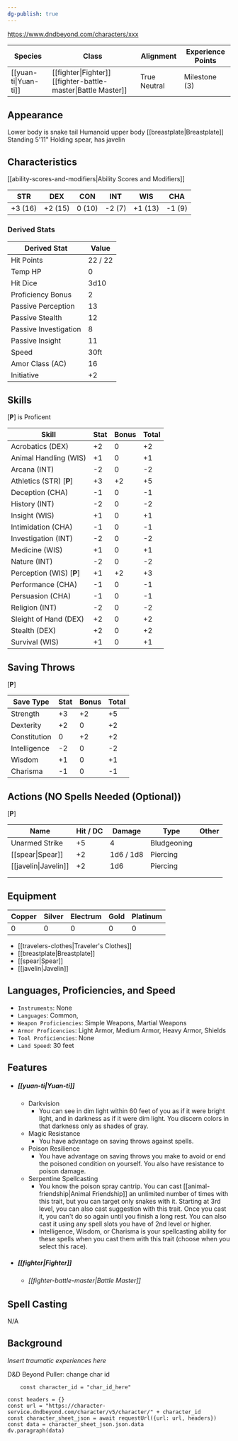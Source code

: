 ```yaml
---
dg-publish: true
---
```

https://www.dndbeyond.com/characters/xxx

| Species              | Class                                                         | Alignment    | Experience Points |
| -------------------- | ------------------------------------------------------------- | ------------ | ----------------- |
| [[yuan-ti\|Yuan-ti]] | [[fighter\|Fighter]] [[fighter-battle-master\|Battle Master]] | True Neutral | Milestone (3)     |
## Appearance

Lower body is snake tail
Humanoid upper body
[[breastplate|Breastplate]]
Standing 5'11"
Holding spear, has javelin

## Characteristics
[[ability-scores-and-modifiers|Ability Scores and Modifiers]]

| STR     | DEX     | CON    | INT    | WIS     | CHA    |
| ------- | ------- | ------ | ------ | ------- | ------ |
| +3 (16) | +2 (15) | 0 (10) | -2 (7) | +1 (13) | -1 (9) |

### Derived Stats

| Derived Stat          | Value   |
| --------------------- | ------- |
| Hit Points            | 22 / 22 |
| Temp HP               | 0       |
| Hit Dice              | 3d10    |
| Proficiency Bonus     | 2       |
| Passive Perception    | 13      |
| Passive Stealth       | 12      |
| Passive Investigation | 8       |
| Passive Insight       | 11      |
| Speed                 | 30ft    |
| Amor Class (AC)       | 16      |
| Initiative            | +2      |

## Skills
[**P**] is Proficent

| Skill                    | Stat | Bonus | Total |
| ------------------------ | ---- | ----- | ----- |
| Acrobatics (DEX)         | +2   | 0     | +2    |
| Animal Handling (WIS)    | +1   | 0     | +1    |
| Arcana (INT)             | -2   | 0     | -2    |
| Athletics (STR) [**P**]  | +3   | +2    | +5    |
| Deception (CHA)          | -1   | 0     | -1    |
| History (INT)            | -2   | 0     | -2    |
| Insight (WIS)            | +1   | 0     | +1    |
| Intimidation (CHA)       | -1   | 0     | -1    |
| Investigation (INT)      | -2   | 0     | -2    |
| Medicine (WIS)           | +1   | 0     | +1    |
| Nature (INT)             | -2   | 0     | -2    |
| Perception (WIS) [**P**] | +1   | +2    | +3    |
| Performance (CHA)        | -1   | 0     | -1    |
| Persuasion (CHA)         | -1   | 0     | -1    |
| Religion (INT)           | -2   | 0     | -2    |
| Sleight of Hand (DEX)    | +2   | 0     | +2    |
| Stealth (DEX)            | +2   | 0     | +2    |
| Survival (WIS)           | +1   | 0     | +1    |

## Saving Throws
[**P**]

| Save Type    | Stat | Bonus | Total |
| ------------ | ---- | ----- | ----- |
| Strength     | +3   | +2    | +5    |
| Dexterity    | +2   | 0     | +2    |
| Constitution | 0    | +2    | +2    |
| Intelligence | -2   | 0     | -2    |
| Wisdom       | +1   | 0     | +1    |
| Charisma     | -1   | 0     | -1    |

## Actions (NO Spells Needed (Optional))
[**P**]

| Name                 | Hit / DC | Damage    | Type        | Other |
| -------------------- | -------- | --------- | ----------- | ----- |
| Unarmed Strike       | +5       | 4         | Bludgeoning |       |
| [[spear\|Spear]]     | +2       | 1d6 / 1d8 | Piercing    |       |
| [[javelin\|Javelin]] | +2       | 1d6       | Piercing    |       |
|                      |          |           |             |       |
|                      |          |           |             |       |

## Equipment

| Copper | Silver | Electrum | Gold | Platinum |
| ------ | ------ | -------- | ---- | -------- |
| 0      | 0      | 0        | 0    | 0        |

* [[travelers-clothes|Traveler's Clothes]]
* [[breastplate|Breastplate]]
* [[spear|Spear]]
* [[javelin|Javelin]]

## Languages, Proficiencies, and Speed

* `Instruments`: None
* `Languages`: Common, 
* `Weapon Proficiencies`: Simple Weapons, Martial Weapons
* `Armor Proficencies`: Light Armor, Medium Armor, Heavy Armor, Shields
* `Tool Proficiencies`: None
* `Land Speed`: 30 feet

## Features

* ##### [[yuan-ti|Yuan-ti]]
	* Darkvision
		* You can see in dim light within 60 feet of you as if it were bright light, and in darkness as if it were dim light. You discern colors in that darkness only as shades of gray.
	* Magic Resistance
		* You have advantage on saving throws against spells.
	* Poison Resilience
		* You have advantage on saving throws you make to avoid or end the poisoned condition on yourself. You also have resistance to poison damage.
	* Serpentine Spellcasting
		* You know the poison spray cantrip. You can cast [[animal-friendship|Animal Friendship]] an unlimited number of times with this trait, but you can target only snakes with it. Starting at 3rd level, you can also cast suggestion with this trait. Once you cast it, you can't do so again until you finish a long rest. You can also cast it using any spell slots you have of 2nd level or higher.
		* Intelligence, Wisdom, or Charisma is your spellcasting ability for these spells when you cast them with this trait (choose when you select this race).
* ##### [[fighter|Fighter]]
	* ###### [[fighter-battle-master|Battle Master]]

## Spell Casting
N/A

## Background

*Insert traumatic experiences here*


D&D Beyond Puller: change char id
```dataviewjs
	const character_id = "char_id_here"

const headers = {}
const url = "https://character-service.dndbeyond.com/character/v5/character/" + character_id
const character_sheet_json = await requestUrl({url: url, headers})
const data = character_sheet_json.json.data
dv.paragraph(data)
```
